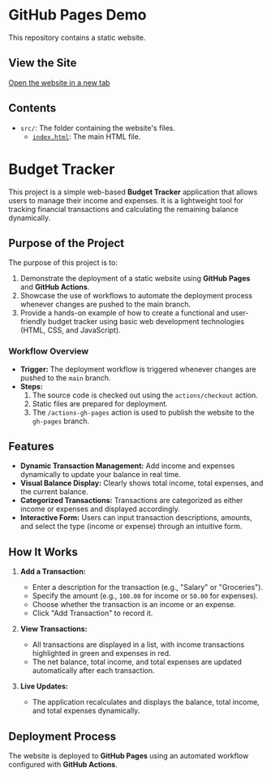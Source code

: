 # GitHub Pages Demo

This repository contains a static website.

## View the Site
[Open the website in a new tab](https://<your-github-username>.github.io/gh-pages-demo/)  

## Contents
- `src/`: The folder containing the website's files.
  - [`index.html`](https://<your-github-username>.github.io/gh-pages-demo/): The main HTML file.
# Budget Tracker

This project is a simple web-based **Budget Tracker** application that allows users to manage their income and expenses. It is a lightweight tool for tracking financial transactions and calculating the remaining balance dynamically.

## Purpose of the Project
The purpose of this project is to:
1. Demonstrate the deployment of a static website using **GitHub Pages** and **GitHub Actions**.
2. Showcase the use of workflows to automate the deployment process whenever changes are pushed to the main branch.
3. Provide a hands-on example of how to create a functional and user-friendly budget tracker using basic web development technologies (HTML, CSS, and JavaScript).

### Workflow Overview
- **Trigger:** The deployment workflow is triggered whenever changes are pushed to the `main` branch.
- **Steps:**
  1. The source code is checked out using the `actions/checkout` action.
  2. Static files are prepared for deployment.
  3. The `/actions-gh-pages` action is used to publish the website to the `gh-pages` branch.

## Features
- **Dynamic Transaction Management:** Add income and expenses dynamically to update your balance in real time.
- **Visual Balance Display:** Clearly shows total income, total expenses, and the current balance.
- **Categorized Transactions:** Transactions are categorized as either income or expenses and displayed accordingly.
- **Interactive Form:** Users can input transaction descriptions, amounts, and select the type (income or expense) through an intuitive form.

## How It Works
1. **Add a Transaction:**
   - Enter a description for the transaction (e.g., "Salary" or "Groceries").
   - Specify the amount (e.g., `100.00` for income or `50.00` for expenses).
   - Choose whether the transaction is an income or an expense.
   - Click "Add Transaction" to record it.

2. **View Transactions:**
   - All transactions are displayed in a list, with income transactions highlighted in green and expenses in red.
   - The net balance, total income, and total expenses are updated automatically after each transaction.

3. **Live Updates:**
   - The application recalculates and displays the balance, total income, and total expenses dynamically.

## Deployment Process
The website is deployed to **GitHub Pages** using an automated workflow configured with **GitHub Actions**.
